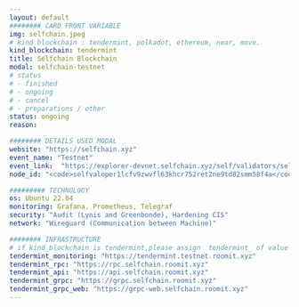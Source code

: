 ```yaml
---
layout: default
######## CARD FRONT VARIABLE
img: selfchain.jpeg
# kind blockchain : tendermint, polkadot, ethereum, near, move.
kind_blockchain: tendermint
title: Selfchain Blockchain 
modal: selfchain-testnet
# status
# - finished
# - ongoing
# - cancel
# - preparations / other
status: ongoing
reason: 

######## DETAILS USED MODAL
website: "https://selfchain.xyz"
event_name: "Testnet"
event_link:  "https://explorer-devnet.selfchain.xyz/self/validators/selfvaloper1lcfv9zwvfl63khcr752ret2ne9td82smm58f4a"
node_id: "<code>selfvaloper1lcfv9zwvfl63khcr752ret2ne9td82smm58f4a</code>"

######### TECHNOLOGY
os: Ubuntu 22.04
monitoring: Grafana, Prometheus, Telegraf
security: "Audit (Lynis and Greenbonde), Hardening CIS"
network: "Wireguard (Communication between Machine)"

######## INFRASTRUCTURE
# if kind_blockchain is tendermint,please assign  tendermint_ of value
tendermint_monitoring: "https://tendermint.testnet.roomit.xyz"
tendermint_rpc: "https://rpc.selfchain.roomit.xyz"
tendermint_api: "https://api.selfchain.roomit.xyz"
tendermint_grpc: "https://grpc.selfchain.roomit.xyz"
tendermint_grpc_web: "https://grpc-web.selfchain.roomit.xyz"
---
```

